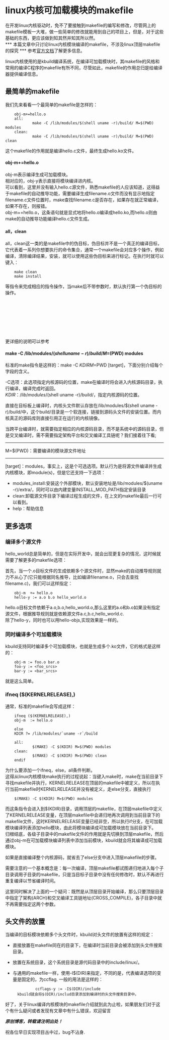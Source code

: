 # linux内核可加载模块的makefile
在开发linux内核驱动时，免不了要接触到makefile的编写和修改，尽管网上的makefile模板一大堆，做一些简单的修改就能用到自己的项目上，但是，对于这些基础的东西，更应该做到知其然并知其所以然。  
*** 本篇文章中只讨论linux内核模块编译的makefile，不涉及linux顶层makefile的探究 ***
参考[官方文档](https://github.com/torvalds/linux/blob/master/Documentation/kbuild/modules.txt)了解更多信息。   

linux内核使用的是kbuild编译系统，在编译可加载模块时，其makefile的风格和常用的编译C程序的makefile有所不同，尽管如此，makefile的作用总归是给编译器提供编译信息。

## 最简单的makefile
我们先来看看一个最简单的makefile是怎样的：

        obj-m+=hello.o
        all:
                make -C /lib/modules/$(shell uname -r)/build/ M=$(PWD) modules
        clean:
                make -C /lib/modules/$(shell uname -r)/build/ M=$(PWD) clean

这个makefile的作用就是编译hello.c文件，最终生成hello.ko文件。

#### obj-m+=hello.o
obj-m表示编译生成可加载模块。  
相对应的，obj-y表示直接将模块编译进内核。  
可以看到，这里并没有输入hello.c源文件，熟悉makefile的人应该知道，这得益于makefile的自动推导功能，需要编译生成filename.o文件而没有显示地指定filename.c文件位置时，make查找filename.c是否存在，如果存在就正常编译，如果不存在，则报错。  
obj-m+=hello.o，这条语句就是显式地将hello.o编译成hello.ko,而hello.o则由make的自动推导功能编译hello.c文件生成。  

#### all，clean
all，clean这一类的是makefile中的伪目标，伪目标并不是一个真正的编译目标，它代表着一系列你想要执行的命令集合，通常一个makefile会对应多个操作，例如编译，清除编译结果，安装，就可以使用这些伪目标来进行标记。在执行时就可以键入：

        make clean
        make install
等指令来完成相应的指令操作，当make后不带参数时，默认执行第一个伪目标的操作。      
更详细的说明可以参考![官方文档](ftp://ftp.gnu.org/old-gnu/Manuals/make-3.79.1/html_chapter/make_4.html#SEC33) 

#### make -C /lib/modules/$(shell uname -r)/build/ M=$(PWD) modules
标准的make指令是这样的：make -C $KDIR M=$PWD [target]，下面分别介绍每个字段的含义。  

-C选项：此选项指定内核源码的位置，make在编译时将会进入内核源码目录，执行编译，编译完成时返回。  
$KDIR：/lib/modules/$(shell uname -r)/build/，指定内核源码的位置。

直接在目标板上编译时，内核头文件默认存放在/lib/modules/$(shell uname -r)/build/中，这个build/目录是一个软连接，链接到源码头文件的安装位置。而内核真正的源码库则直接引用正在运行的内核镜像。  

当跨平台编译时，就需要指定相应的内核源码目录，而不是系统中的源码目录，但是交叉编译时，需不需要指定架构平台和交叉编译工具链呢？我们接着往下看;  
*** 
M=$(PWD)：需要编译的模块源文件地址
*** 
[target]：modules，事实上，这是个可选选项。默认行为是将源文件编译并生成内核模块，即module(s)，但是它还支持一下选项：
* modules_install:安装这个外部模块，默认安装地址是/lib/modules/$(uname -r)/extra/，同时可以由内建变量INSTALL_MOD_PATH指定安装目录
* clean:卸载源文件目录下编译过程生成的文件，在上文的makefile最后一行可以看到。
* help：帮助信息

## 更多选项
### 编译多个源文件
hello_world总是简单的，但是在实际开发中，就会出现更复杂的情况，这时候就需要了解更多的makefile选项：

首先，当一个.o目标文件的生成依赖多个源文件时，显然make的自动推导规则就力不从心了(它只能根据同名推导，比如编译filename.o，只会去查找filename.c)，我们可以这样指定：

        obj-m  += hello.o
        hello-y := a.o b.o hello_world.o
hello.o目标文件依赖于a.o,b.o,hello_world.o,那么这里的a.o和b.o如果没有指定源文件，根据推导规则就是依赖源文件a.c,b.c,hello_world.c.  
除了hello-y，同时也可以用hello-objs,实现效果是一样的。  

### 同时编译多个可加载模块
kbuild支持同时编译多个可加载模块，也就是生成多个.ko文件，它的格式是这样的：

        obj-m := foo.o bar.o
        foo-y := <foo_srcs>
        bar-y := <bar_srcs>
就是这么简单。  


### ifneq ($(KERNELRELEASE),)
通常，标准的makefile会写成这样：

        ifneq ($(KERNELRELEASE),)
        obj-m  := hello.o

        else
        KDIR ?= /lib/modules/`uname -r`/build

        all:
                $(MAKE) -C $(KDIR) M=$(PWD) modules
        clean:
                $(MAKE) -C $(KDIR) M=$(PWD) clean
        endif
为什么要添加一个ifneq，else，all条件判断。  
这得从linux内核模块make执行的过程说起：当键入make时，make在当前目录下寻找makefile并执行，KERNELRELEASE在顶层的makefile中被定义，所以在执行当前makefile时KERNELRELEASE并没有被定义，走else分支，直接执行

        $(MAKE) -C $(KDIR) M=$(PWD) modules
而这条指令会进入到$(KDIR)目录，调用顶层的makefile，在顶层makefile中定义了KERNELRELEASE变量，在顶层makefile中会递归地再次调用到当前目录下的makefile文件，这时KERNELRELEASE变量已经非空，所以执行if分支，在可加载模块编译列表添加hello模块，由此将模块编译成可加载模块放在当前目录下。   
归根结底，各级子目录中的makefile文件的作用就是先切换到顶层makefile，然后通过obj-m在可加载模块编译列表中添加当前模块，kbuild就会将其编译成可加载模块。  

如果是直接编译整个内核源码，就省去了else分支中进入顶层makefile的步骤。  

需要注意的一个基本概念是：每一次编译，顶层makefile都试图递归地进入每个子目录调用子目录的makefile，只是当目标子目录中没有任何修改时，默认不再进行重复编译以节省编译时间。  

这里同时解决了上面的一个疑问：既然是从顶层目录开始编译，那么只要顶层目录中指定了架构(ARCH)和交叉编译工具链地址(CROSS_COMPILE)，各子目录中就不再需要指定这两个参数。  


## 头文件的放置
当编译的目标模块依赖多个头文件时，kbuild对头文件的放置有这样的规定：
* 直接放置在makefile同在的目录下，在编译时当前目录会被添加到头文件搜索目录。  
* 放置在系统目录，这个系统目录是源代码目录中的include/linux/。  
* 与通用的makefile一样，使用-I$(DIR)来指定，不同的是，代表编译选项的变量是固定的，为ccflag.
        一般的用法是这样的：

                ccflags-y := -I$(DIR)/include   
        kbuild就会将$(DIR)/includ目录添加到编译时的头文件搜索目录中。  


好了，关于linux编译内核模块的makefile介绍就到此为止啦，如果朋友们对于这个有什么疑问或者发现有文章中有什么错误，欢迎留言

***原创博客，转载请注明出处！***

祝各位早日实现项目丛中过，bug不沾身.


